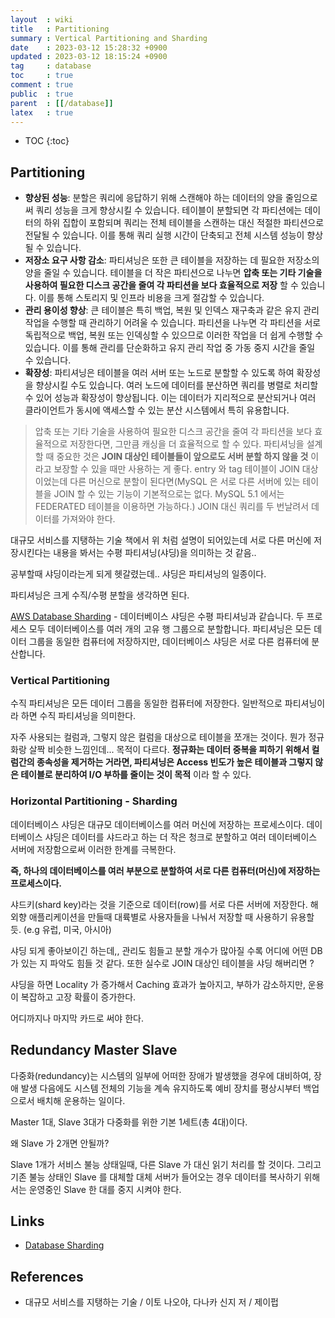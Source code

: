 ```yaml
---
layout  : wiki
title   : Partitioning
summary : Vertical Partitioning and Sharding
date    : 2023-03-12 15:28:32 +0900
updated : 2023-03-12 18:15:24 +0900
tag     : database
toc     : true
comment : true
public  : true
parent  : [[/database]]
latex   : true
---
```

* TOC
{:toc}

## Partitioning

- __향상된 성능__: 분할은 쿼리에 응답하기 위해 스캔해야 하는 데이터의 양을 줄임으로써 쿼리 성능을 크게 향상시킬 수 있습니다. 테이블이 분할되면 각 파티션에는 데이터의 하위 집합이 포함되며 쿼리는 전체 테이블을 스캔하는 대신 적절한 파티션으로 전달될 수 있습니다. 이를 통해 쿼리 실행 시간이 단축되고 전체 시스템 성능이 향상될 수 있습니다.
- __저장소 요구 사항 감소__: 파티셔닝은 또한 큰 테이블을 저장하는 데 필요한 저장소의 양을 줄일 수 있습니다. 테이블을 더 작은 파티션으로 나누면 __압축 또는 기타 기술을 사용하여 필요한 디스크 공간을 줄여 각 파티션을 보다 효율적으로 저장__ 할 수 있습니다. 이를 통해 스토리지 및 인프라 비용을 크게 절감할 수 있습니다.
- __관리 용이성 향상__: 큰 테이블은 특히 백업, 복원 및 인덱스 재구축과 같은 유지 관리 작업을 수행할 때 관리하기 어려울 수 있습니다. 파티션을 나누면 각 파티션을 서로 독립적으로 백업, 복원 또는 인덱싱할 수 있으므로 이러한 작업을 더 쉽게 수행할 수 있습니다. 이를 통해 관리를 단순화하고 유지 관리 작업 중 가동 중지 시간을 줄일 수 있습니다.
- __확장성__: 파티셔닝은 테이블을 여러 서버 또는 노드로 분할할 수 있도록 하여 확장성을 향상시킬 수도 있습니다. 여러 노드에 데이터를 분산하면 쿼리를 병렬로 처리할 수 있어 성능과 확장성이 향상됩니다. 이는 데이터가 지리적으로 분산되거나 여러 클라이언트가 동시에 액세스할 수 있는 분산 시스템에서 특히 유용합니다.

> 압축 또는 기타 기술을 사용하여 필요한 디스크 공간을 줄여 각 파티션을 보다 효율적으로 저장한다면, 그만큼 캐싱을 더 효율적으로 할 수 있다. 파티셔닝을 설계할 때 중요한 것은 __JOIN 대상인 테이블들이 앞으로도 서버 분할 하지 않을 것__ 이라고 보장할 수 있을 때만 사용하는 게 좋다. entry 와 tag 테이블이 JOIN 대상이었는데 다른 머신으로 분할이 된다면(MySQL 은 서로 다른 서버에 있는 테이블을 JOIN 할 수 있는 기능이 기본적으로는 없다. MySQL 5.1 에서는 FEDERATED 테이블을 이용하면 가능하다.) JOIN 대신 쿼리를 두 번날려서 데이터를 가져와야 한다.

대규모 서비스를 지탱하는 기술 책에서 위 처럼 설명이 되어있는데 서로 다른 머신에 저장시킨다는 내용을 봐서는 수평 파티셔닝(샤딩)을 의미하는 것 같음..  

공부할때 샤딩이라는게 되게 헷갈렸는데.. 샤딩은 파티셔닝의 일종이다.

파티셔닝은 크게 수직/수평 분할을 생각하면 된다. 

[AWS Database Sharding](https://aws.amazon.com/ko/what-is/database-sharding/) - 데이터베이스 샤딩은 수평 파티셔닝과 같습니다. 두 프로세스 모두 데이터베이스를 여러 개의 고유 행 그룹으로 분할합니다. 파티셔닝은 모든 데이터 그룹을 동일한 컴퓨터에 저장하지만, 데이터베이스 샤딩은 서로 다른 컴퓨터에 분산합니다.

### Vertical Partitioning

수직 파티셔닝은 모든 데이터 그룹을 동일한 컴퓨터에 저장한다. 일반적으로 파티셔닝이라 하면 수직 파티셔닝을 의미한다.

자주 사용되는 컬럼과, 그렇지 않은 컬럼을 대상으로 테이블을 쪼개는 것이다. 뭔가 정규화랑 살짝 비슷한 느낌인데... 목적이 다르다.
__정규화는 데이터 중복을 피하기 위해서 컬럼간의 종속성을 제거하는 거라면, 파티셔닝은 Access 빈도가 높은 테이블과 그렇지 않은 테이블로 분리하여 I/O 부하를 줄이는 것이 목적__ 이라 할 수 있다.

### Horizontal Partitioning - Sharding

데이터베이스 샤딩은 대규모 데이터베이스를 여러 머신에 저장하는 프로세스이다. 데이터베이스 샤딩은 데이터를 샤드라고 하는 더 작은 청크로 분할하고 여러 데이터베이스 서버에 저장함으로써 이러한 한계를 극복한다. 

__즉, 하나의 데이터베이스를 여러 부분으로 분할하여 서로 다른 컴퓨터(머신)에 저장하는 프로세스이다.__

샤드키(shard key)라는 것을 기준으로 데이터(row)를 서로 다른 서버에 저장한다. 해외향 애플리케이션을 만들때 대륙별로 사용자들을 나눠서 저장할 때 사용하기 유용할 듯. (e.g 유럽, 미국, 아시아)

샤딩 되게 좋아보이긴 하는데,, 관리도 힘들고 분할 개수가 많아질 수록 어디에 어떤 DB 가 있는 지 파악도 힘들 것 같다. 또한 실수로 JOIN 대상인 테이블을 샤딩 해버리면 ?

샤딩을 하면 Locality 가 증가해서 Caching 효과가 높아지고, 부하가 감소하지만, 운용이 복잡하고 고장 확률이 증가한다.

어디까지나 마지막 카드로 써야 한다.

## Redundancy Master Slave 

다중화(redundancy)는 시스템의 일부에 어떠한 장애가 발생했을 경우에 대비하여, 장애 발생 다음에도 시스템 전체의 기능을 계속 유지하도록 예비 장치를 평상시부터 백업으로서 배치해 운용하는 일이다.

Master 1대, Slave 3대가 다중화를 위한 기본 1세트(총 4대)이다. 

왜 Slave 가 2개면 안될까?

Slave 1개가 서비스 불능 상태일때, 다른 Slave 가 대신 읽기 처리를 할 것이다. 그리고 기존 불능 상태인 Slave 를 대체할 대체 서버가 들어오는 경우 데이터를 복사하기 위해서는 운영중인 Slave 한 대를 중지 시켜야 한다. 

## Links

- [Database Sharding](https://aws.amazon.com/ko/what-is/database-sharding/)

## References

- 대규모 서비스를 지탱하는 기술 / 이토 나오야, 다나카 신지 저 / 제이펍